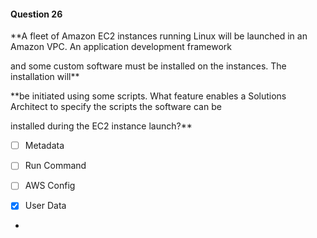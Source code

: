 #### Question  26


**A fleet of Amazon EC2 instances running Linux will be launched in an Amazon VPC. An application development framework

and some custom software must be installed on the instances. The installation will**


**be initiated using some scripts. What feature enables a Solutions Architect to specify the scripts the software can be

installed during the EC2 instance launch?**


- [ ] Metadata


- [ ] Run Command


- [ ] AWS Config


- [x] User Data


*